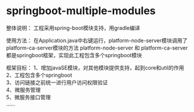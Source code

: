 # springboot-multiple-modules
整体说明：
工程采用spring-boot模块支持，用gradle编译

使用方法：
在Application.java中右键运行，platform-node-server模块调用了platform-ca-server模块的方法
platform-node-server 和 platform-ca-server都是springboot框架，实现此工程包含多个springboot模块


框架目标：
    1、增加javaSE模块，对其他模块提供支持，起到core和util的作用<br/>
    2、工程包含多个springboot<br/>
    3、访问链接之前统一进行用户访问权限验证<br/>
    4、微服务管理<br/>
    5、微服务接口管理<br/>
    ......
        


